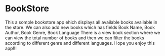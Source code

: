 # BookStore
This a somple bookstore app ehich displays all available books available in the store.
We can also add new books which has fields Book Name, Book Author, Book Genre, Book Language
There is a view book section where we can view the total number of books and then we can filter the books according to different genre and different languages.
Hope you enjoy this app!!!
